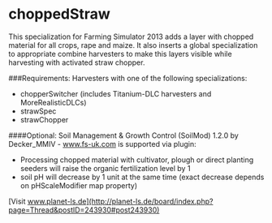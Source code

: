 choppedStraw
============
This specialization for Farming Simulator 2013 adds a layer with chopped material for all crops, rape and maize.
It also inserts a global specialization to appropriate combine harvesters to make this layers visible while harvesting with activated straw chopper.

###Requirements:
Harvesters with one of the following specializations:
- chopperSwitcher (includes Titanium-DLC harvesters and MoreRealisticDLCs)
- strawSpec
- strawChopper

####Optional:
Soil Management & Growth Control (SoilMod) 1.2.0 by Decker_MMIV - www.fs-uk.com is supported via plugin:
- Processing chopped material with cultivator, plough or direct planting seeders will raise the organic fertilization level by 1
- soil pH will decrease by 1 unit at the same time (exact decrease depends on pHScaleModifier map property)

[Visit www.planet-ls.de](http://planet-ls.de/board/index.php?page=Thread&postID=243930#post243930)
